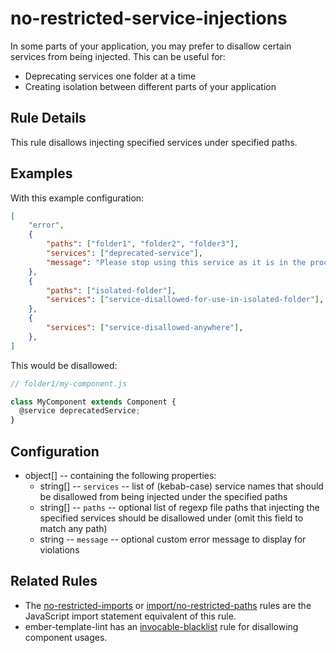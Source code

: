 # no-restricted-service-injections

In some parts of your application, you may prefer to disallow certain services from being injected. This can be useful for:

* Deprecating services one folder at a time
* Creating isolation between different parts of your application

## Rule Details

This rule disallows injecting specified services under specified paths.

## Examples

With this example configuration:

```json
[
    "error",
    {
        "paths": ["folder1", "folder2", "folder3"],
        "services": ["deprecated-service"],
        "message": "Please stop using this service as it is in the process of being deprecated",
    },
    {
        "paths": ["isolated-folder"],
        "services": ["service-disallowed-for-use-in-isolated-folder"],
    },
    {
        "services": ["service-disallowed-anywhere"],
    },
]
```

This would be disallowed:

```js
// folder1/my-component.js

class MyComponent extends Component {
  @service deprecatedService;
}
```

## Configuration

* object[] -- containing the following properties:
  * string[] -- `services` -- list of (kebab-case) service names that should be disallowed from being injected under the specified paths
  * string[] -- `paths` -- optional list of regexp file paths that injecting the specified services should be disallowed under (omit this field to match any path)
  * string -- `message` -- optional custom error message to display for violations

## Related Rules

* The [no-restricted-imports](https://eslint.org/docs/rules/no-restricted-imports) or [import/no-restricted-paths](https://github.com/benmosher/eslint-plugin-import/blob/master/docs/rules/no-restricted-paths.md) rules are the JavaScript import statement equivalent of this rule.
* ember-template-lint has an [invocable-blacklist](https://github.com/ember-template-lint/ember-template-lint/blob/master/docs/rule/invocable-blacklist.md) rule for disallowing component usages.
